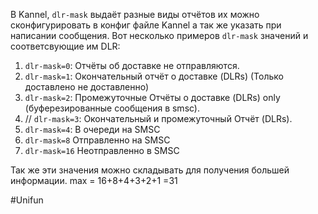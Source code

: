 В Kannel,  `dlr-mask` выдаёт разные виды отчётов их можно сконфигурировать в конфиг файле Kannel а так же указать при написании сообщения.
Вот несколько примеров `dlr-mask` значений и соответсвующие им DLR:

1.  `dlr-mask=0`: Отчёты об доставке не отправляются.
2.  `dlr-mask=1`: Окончательный отчёт о доставке (DLRs) (Только доставлено не доставленно)
3.  `dlr-mask=2`: Промежуточные Отчёты о доставке (DLRs) only (буферезированные сообщения в smsc).
4.  // `dlr-mask=3`: Окончательный и промежуточный Отчёт (DLRs).
5.  `dlr-mask=4`: В очереди на SMSC
6.  `dlr-mask=8` Отправленно на SMSC
7.  `dlr-mask=16` Неотправленно в SMSC

Так же эти значения можно складывать для получения большей информации. max = 16+8+4+3+2+1 =31

#Unifun 